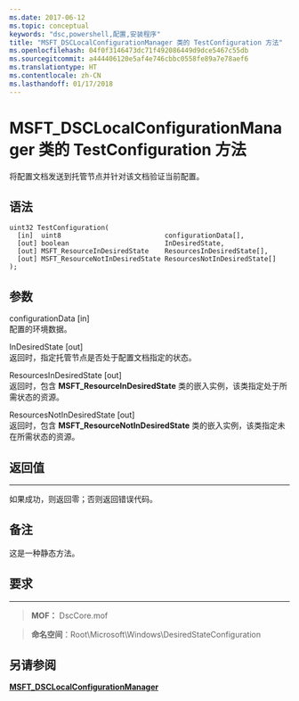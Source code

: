 ```yaml
---
ms.date: 2017-06-12
ms.topic: conceptual
keywords: "dsc,powershell,配置,安装程序"
title: "MSFT_DSCLocalConfigurationManager 类的 TestConfiguration 方法"
ms.openlocfilehash: 04f0f3146473dc71f492086449d9dce5467c55db
ms.sourcegitcommit: a444406120e5af4e746cbbc0558fe89a7e78aef6
ms.translationtype: HT
ms.contentlocale: zh-CN
ms.lasthandoff: 01/17/2018
---
```

# <a name="testconfiguration-method-of-the-msftdsclocalconfigurationmanager-class"></a>MSFT_DSCLocalConfigurationManager 类的 TestConfiguration 方法

将配置文档发送到托管节点并针对该文档验证当前配置。

<a name="syntax"></a>语法
------

```mof
uint32 TestConfiguration(
  [in]  uint8                          configurationData[],
  [out] boolean                        InDesiredState,
  [out] MSFT_ResourceInDesiredState    ResourcesInDesiredState[],
  [out] MSFT_ResourceNotInDesiredState ResourcesNotInDesiredState[]
);
```

<a name="parameters"></a>参数
----------

configurationData \[in\]  
配置的环境数据。

InDesiredState \[out\]  
返回时，指定托管节点是否处于配置文档指定的状态。

ResourcesInDesiredState \[out\]  
返回时，包含 **MSFT_ResourceInDesiredState** 类的嵌入实例，该类指定处于所需状态的资源。

ResourcesNotInDesiredState \[out\]  
返回时，包含 **MSFT_ResourceNotInDesiredState** 类的嵌入实例，该类指定未在所需状态的资源。

## <a name="return-value"></a>返回值
------------

如果成功，则返回零；否则返回错误代码。

## <a name="remarks"></a>备注

这是一种静态方法。

## <a name="requirements"></a>要求
------------
>**MOF：** DscCore.mof

>**命名空间**：Root\Microsoft\Windows\DesiredStateConfiguration


## <a name="see-also"></a>另请参阅


[**MSFT_DSCLocalConfigurationManager**](msft-dsclocalconfigurationmanager.md)


 

 




